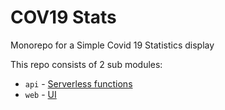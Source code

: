 # COV19 Stats
Monorepo for a Simple Covid 19 Statistics display

This repo consists of 2 sub modules:
- `api` - [Serverless functions](./api/README.md)
- `web` - [UI](./web/README.md)
